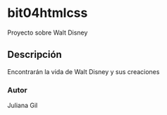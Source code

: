 # bit04htmlcss
Proyecto sobre Walt Disney
## Descripción
Encontrarán la vida de Walt Disney y sus creaciones 
### Autor
Juliana Gil